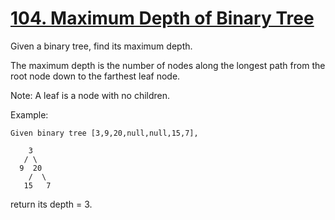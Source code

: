 [104. Maximum Depth of Binary Tree](https://leetcode.com/problems/maximum-depth-of-binary-tree/)
===================================

Given a binary tree, find its maximum depth.

The maximum depth is the number of nodes along the longest path
from the root node down to the farthest leaf node.

Note: A leaf is a node with no children.

Example:
```
Given binary tree [3,9,20,null,null,15,7],

    3
   / \
  9  20
    /  \
   15   7
```
return its depth = 3.
